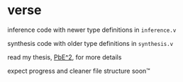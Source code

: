 # verse

inference code with newer type definitions in `inference.v`

synthesis code with older type definitions in `synthesis.v`

read my thesis, [PbE^2](https://github.com/gtanzer/verse/blob/master/PbE%5E2.pdf), for more details

expect progress and cleaner file structure soon™


